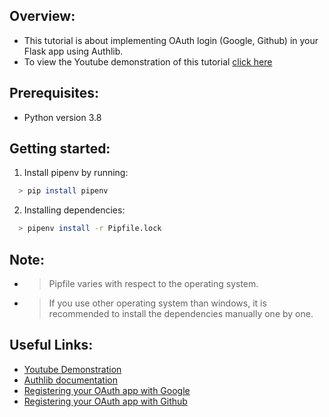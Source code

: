 ## Overview:
  * This tutorial is about implementing OAuth login (Google, Github) in your Flask app using Authlib.
  * To view the Youtube demonstration of this tutorial [click here]()

## Prerequisites:
  * Python version 3.8

## Getting started:
  1. Install pipenv by running:
  ```bash
    > pip install pipenv
  ```
  2. Installing dependencies:
  ```bash
    > pipenv install -r Pipfile.lock
  ``` 
  ## Note:
  * > Pipfile varies with respect to the operating system.

  * > If you use other operating system than windows, it is recommended to install the dependencies manually one by one.

  ## Useful Links:
  * [Youtube Demonstration]()
  * [Authlib documentation](https://docs.authlib.org/en/latest/)
  * [Registering your OAuth app with Google](https://console.developers.google.com/apis/dashboard)
  * [Registering your OAuth app with Github](https://github.com/settings/developers)


  
